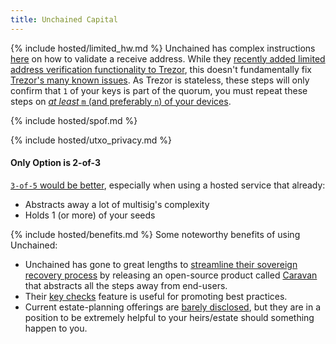 ```yaml
---
title: Unchained Capital
---
```



{% include hosted/limited_hw.md %}
Unchained has complex instructions [here](https://medium.com/coinmonks/address-verification-when-changing-keys-for-unchained-capital-vaults-268005e7563e) on how to validate a receive address.
While they [recently added limited address verification functionality to Trezor](https://unchained-capital.com/blog/trezor-and-unchained-make-multisignature-safer/), this doesn't fundamentally fix [Trezor's many known issues](/known-issues/hardware/trezor).
As Trezor is stateless, these steps will only confirm that `1` of your keys is part of the quorum, you must repeat these steps on [*at least* `m` (and preferably `n`) of your devices](/known-issues/verify-receive-address).

{% include hosted/spof.md %}

{% include hosted/utxo_privacy.md %}

#### Only Option is 2-of-3
 [`3-of-5` would be better](/quorum-advanced), especially when using a hosted service that already:
* Abstracts away a lot of multisig's complexity
* Holds 1 (or more) of your seeds

{% include hosted/benefits.md %}
Some noteworthy benefits of using Unchained:
* Unchained has gone to great lengths to [streamline their sovereign recovery process](https://unchained-capital.com/blog/external-spend-workflow/) by releasing an open-source product called [Caravan](https://unchained-capital.github.io/caravan/) that abstracts all the steps away from end-users.
* Their [key checks](https://twitter.com/unchainedcap/status/1217882977717440515) feature is useful for promoting best practices.
* Current estate-planning offerings are [barely disclosed](https://twitter.com/mflaxman/status/1308834924452106243), but they are in a position to be extremely helpful to your heirs/estate should something happen to you.
